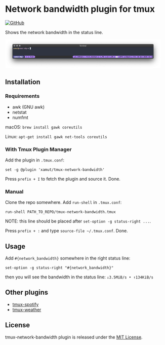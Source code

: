 # Network bandwidth plugin for tmux
[![GitHub](https://img.shields.io/github/license/xamut/tmux-network-bandwidth)](https://opensource.org/licenses/MIT)

Shows the network bandwidth in the status line.

![tmux-network-bandwidth](./assets/tmux-preview.png)

## Installation
### Requirements
* awk (GNU awk)
* netstat
* numfmt 

macOS: `brew install gawk coreutils`

Linux: `apt-get install gawk net-tools coreutils`

### With Tmux Plugin Manager
Add the plugin in `.tmux.conf`:
```
set -g @plugin 'xamut/tmux-network-bandwidth'
```
Press `prefix + I` to fetch the plugin and source it. Done.

### Manual
Clone the repo somewhere. Add `run-shell` in `.tmux.conf`:

```
run-shell PATH_TO_REPO/tmux-network-bandwidth.tmux
```
NOTE: this line should be placed after `set-option -g status-right ...`.

Press `prefix + :` and type `source-file ~/.tmux.conf`. Done.

## Usage
Add `#{network_bandwidth}` somewhere in the right status line:
```
set-option -g status-right "#{network_bandwidth}"
```
then you will see the bandwidth in the status line: `↓3.5MiB/s • ↑134KiB/s`

## Other plugins
* [tmux-spotify](https://github.com/xamut/tmux-spotify)
* [tmux-weather](https://github.com/xamut/tmux-weather)

## License
tmux-network-bandwidth plugin is released under the [MIT License](https://opensource.org/licenses/MIT).
